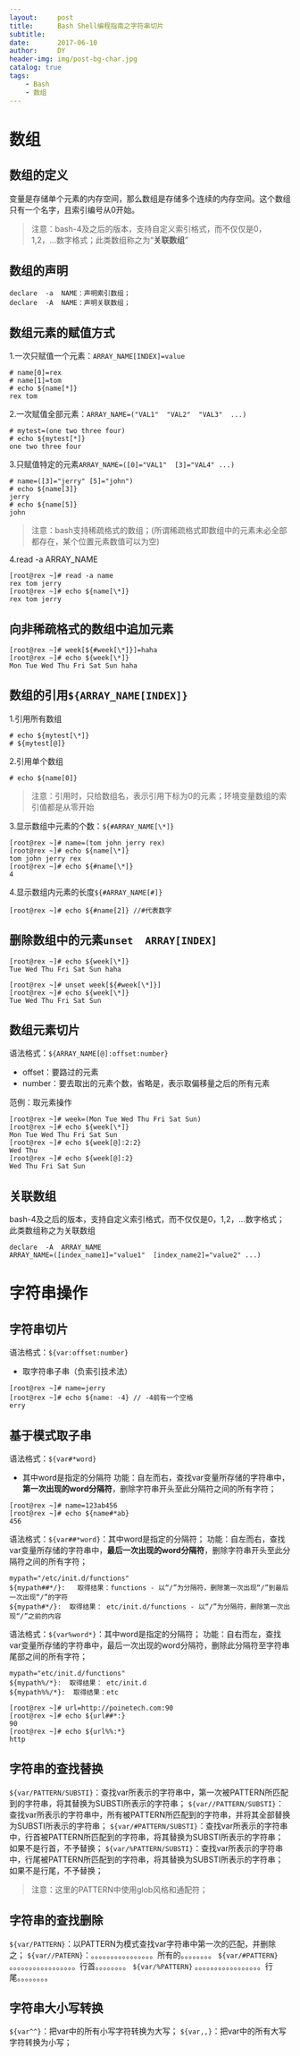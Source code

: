 ```yaml
---
layout:     post
title:      Bash Shell编程指南之字符串切片
subtitle:   
date:       2017-06-10
author:     DY
header-img: img/post-bg-char.jpg
catalog: true
tags:
    - Bash
    - 数组
---
```

# 数组
## 数组的定义
变量是存储单个元素的内存空间，那么数组是存储多个连续的内存空间。这个数组只有一个名字，且索引编号从0开始。
> 注意：bash-4及之后的版本，支持自定义索引格式，而不仅仅是0，1,2，...数字格式；此类数组称之为“**关联数组**”

## 数组的声明
```
declare  -a  NAME：声明索引数组；
declare  -A  NAME：声明关联数组；
```
## 数组元素的赋值方式
1.一次只赋值一个元素：`ARRAY_NAME[INDEX]=value`
```
# name[0]=rex
# name[1]=tom
# echo ${name[*]}
rex tom

```
2.一次赋值全部元素：`ARRAY_NAME=("VAL1"  "VAL2"  "VAL3"  ...)`
```
# mytest=(one two three four)
# echo ${mytest[*]}
one two three four
```
3.只赋值特定的元素`ARRAY_NAME=([0]="VAL1"  [3]="VAL4" ...)`
```
# name=([3]="jerry" [5]="john")
# echo ${name[3]}
jerry
# echo ${name[5]}
john
```
> 注意：bash支持稀疏格式的数组；(所谓稀疏格式即数组中的元素未必全部都存在，某个位置元素数值可以为空)

4.read  -a  ARRAY_NAME
```
[root@rex ~]# read -a name
rex tom jerry
[root@rex ~]# echo ${name[\*]}
rex tom jerry
```
## 向非稀疏格式的数组中追加元素
```
[root@rex ~]# week[${#week[\*]}]=haha
[root@rex ~]# echo ${week[\*]}
Mon Tue Wed Thu Fri Sat Sun haha

```

## 数组的引用`${ARRAY_NAME[INDEX]}`
1.引用所有数组
```
# echo ${mytest[\*]}
# ${mytest[@]}
```
2.引用单个数组
```
# echo ${name[0]}

```
> 注意：引用时，只给数组名，表示引用下标为0的元素；环境变量数组的索引值都是从零开始

3.显示数组中元素的个数：`${#ARRAY_NAME[\*]}`
```
[root@rex ~]# name=(tom john jerry rex)
[root@rex ~]# echo ${name[\*]}
tom john jerry rex
[root@rex ~]# echo ${#name[\*]}
4
```
4.显示数组内元素的长度`${#ARRAY_NAME[#]}`
```
[root@rex ~]# echo ${#name[2]} //#代表数字
```
## 删除数组中的元素`unset  ARRAY[INDEX]`
```
[root@rex ~]# echo ${week[\*]}
Tue Wed Thu Fri Sat Sun haha

[root@rex ~]# unset week[${#week[\*]}]
[root@rex ~]# echo ${week[\*]}
Tue Wed Thu Fri Sat Sun

```
## 数组元素切片

语法格式：`${ARRAY_NAME[@]:offset:number}`

- offset：要路过的元素
- number：要去取出的元素个数，省略是，表示取偏移量之后的所有元素

范例：取元素操作
```
[root@rex ~]# week=(Mon Tue Wed Thu Fri Sat Sun)
[root@rex ~]# echo ${week[\*]}
Mon Tue Wed Thu Fri Sat Sun
[root@rex ~]# echo ${week[@]:2:2}   
Wed Thu
[root@rex ~]# echo ${week[@]:2}
Wed Thu Fri Sat Sun
```
## 关联数组
bash-4及之后的版本，支持自定义索引格式，而不仅仅是0，1,2，...数字格式；此类数组称之为关联数组
```
declare  -A  ARRAY_NAME
ARRAY_NAME=([index_name1]="value1"  [index_name2]="value2" ...)
```
# 字符串操作
## 字符串切片
语法格式：`${var:offset:number}`
- 取字符串子串（负索引技术法）
```
[root@rex ~]# name=jerry
[root@rex ~]# echo ${name: -4} // -4前有一个空格
erry

```
## 基于模式取子串
语法格式：`${var#*word}`
- 其中word是指定的分隔符
功能：自左而右，查找var变量所存储的字符串中，**第一次出现的word分隔符**，删除字符串开头至此分隔符之间的所有字符；
```
[root@rex ~]# name=123ab456
[root@rex ~]# echo ${name#*ab}
456
```
语法格式：`${var##*word}`：其中word是指定的分隔符；
功能：自左而右，查找var变量所存储的字符串中，**最后一次出现的word分隔符**，删除字符串开头至此分隔符之间的所有字符；
```
mypath="/etc/init.d/functions"
${mypath##*/}:   取得结果：functions - 以“/”为分隔符，删除第一次出现“/”到最后一次出现“/”的字符
${mypath#*/}:  取得结果： etc/init.d/functions - 以“/”为分隔符，删除第一次出现“/”之前的内容
```		
语法格式：`${var%word*}`：其中word是指定的分隔符；
功能：自右而左，查找var变量所存储的字符串中，最后一次出现的word分隔符，删除此分隔符至字符串尾部之间的所有字符；
```
mypath="etc/init.d/functions"
${mypath%/*}:  取得结果： etc/init.d
${mypath%%/*}:  取得结果：etc
```
```
[root@rex ~]# url=http://poinetech.com:90
[root@rex ~]# echo ${url##*:}
90
[root@rex ~]# echo ${url%%:*}
http
```
## 字符串的查找替换
`${var/PATTERN/SUBSTI}`：查找var所表示的字符串中，第一次被PATTERN所匹配到的字符串，将其替换为SUBSTI所表示的字符串；
`${var//PATTERN/SUBSTI}`：查找var所表示的字符串中，所有被PATTERN所匹配到的字符串，并将其全部替换为SUBSTI所表示的字符串；
`${var/#PATTERN/SUBSTI}`：查找var所表示的字符串中，行首被PATTERN所匹配到的字符串，将其替换为SUBSTI所表示的字符串；如果不是行首，不予替换；
`${var/%PATTERN/SUBSTI}`：查找var所表示的字符串中，行尾被PATTERN所匹配到的字符串，将其替换为SUBSTI所表示的字符串；如果不是行尾，不予替换；

> 注意：这里的PATTERN中使用glob风格和通配符；

## 字符串的查找删除
`${var/PATTERN}`：以PATTERN为模式查找var字符串中第一次的匹配，并删除之；
`${var//PATERN}`：。。。。。。。。。。。。。。。。所有的。。。。。。。。
`${var/#PATTERN}` 。。。。。。。。。。。。。。。。。行首。。。。。。。。
`${var/%PATTERN}` 。。。。。。。。。。。。。。。。。行尾。。。。。。。。

## 字符串大小写转换
`${var^^}`：把var中的所有小写字符转换为大写；
`${var,,}`：把var中的所有大写字符转换为小写；

